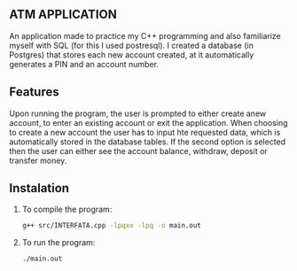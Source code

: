 ## ATM APPLICATION

An application made to practice my C++ programming and also familiarize myself with SQL (for this I used postresql).
I created a database (in Postgres) that stores each new account created, at it automatically generates a PIN
and an account number.

## Features

Upon running the program, the user is prompted to either create anew account, to enter an existing account or exit the application.
When choosing to create a new account the user has to input hte requested data, which is automatically stored in the database tables.
If the second option is selected then the user can either see the account balance, withdraw, deposit or transfer money.


## Instalation

1. To compile the program:

    ```bash
    g++ src/INTERFATA.cpp -lpqxx -lpq -o main.out
    ```
2. To run the program:

    ```bash
    ./main.out
    ```
